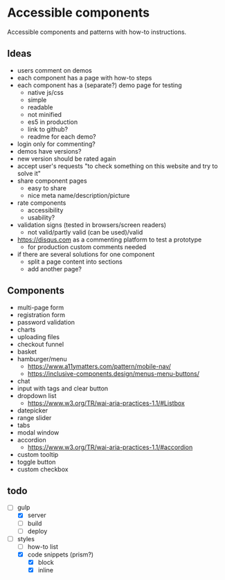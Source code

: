 # Accessible components

Accessible components and patterns with how-to instructions.

## Ideas

- users comment on demos
- each component has a page with how-to steps
- each component has a (separate?) demo page for testing
  - native js/css
  - simple
  - readable
  - not minified
  - es5 in production
  - link to github?
  - readme for each demo?
- login only for commenting?
- demos have versions?
- new version should be rated again
- accept user's requests "to check something on this website and try to solve it"
- share component pages
  - easy to share
  - nice meta name/description/picture
- rate components
  - accessibility
  - usability?
- validation signs (tested in browsers/screen readers)
  - not valid/partly valid (can be used)/valid
- https://disqus.com as a commenting platform to test a prototype
  - for production custom comments needed
- if there are several solutions for one component
  - split a page content into sections
  - add another page?

## Components

- multi-page form
- registration form
- password validation
- charts
- uploading files
- checkout funnel
- basket
- hamburger/menu
  - https://www.a11ymatters.com/pattern/mobile-nav/
  - https://inclusive-components.design/menus-menu-buttons/
- chat
- input with tags and clear button
- dropdown list
  - https://www.w3.org/TR/wai-aria-practices-1.1/#Listbox
- datepicker
- range slider
- tabs
- modal window
- accordion
  - https://www.w3.org/TR/wai-aria-practices-1.1/#accordion
- custom tooltip
- toggle button
- custom checkbox

## todo
- [ ] gulp
  - [x] server
  - [ ] build
  - [ ] deploy
- [ ] styles
  - [ ] how-to list
  - [x] code snippets (prism?)
    - [x] block
    - [x] inline
